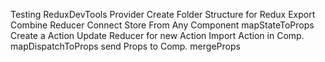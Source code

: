 Testing ReduxDevTools
Provider
Create Folder Structure for Redux
Export Combine Reducer
Connect Store From Any Component
mapStateToProps
Create a Action
Update Reducer for new Action
Import Action in Comp.
mapDispatchToProps
send Props to Comp.
mergeProps
